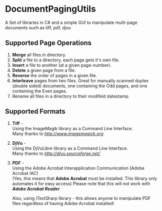 # DocumentPagingUtils #
A Set of libraries in C# and a simple GUI to manipulate multi-page documents such as tiff, pdf, djvu


## Supported Page Operations ##
1. **Merge** all files in directory.
1. **Split** a file to a directory, each page gets it's own file.
1. **Insert** a file to another (at a given page-number).
1. **Delete** a given page from a file.
1. **Reverse** the order of pages in a given file.
1. **Interleave** pages from two files. Great for manually scanned duplex (double sided) documents, one containing the Odd pages, and one containing the Even pages.
1. Rename all files in a directory to their modifeid datestamp.

## Supported Formats ##
1. **Tiff** - <br />
    Using the ImageMagik library as a Command Line Interface. <br />
    Many thanks to _http://www.imagemagick.org_

1. **DjVu** - <br />
    Using the DjVuLibre library as a Command Line Interface. <br />
    Many thanks to _http://djvu.sourceforge.net/_

1. **PDF** - <br />
    Using the Adobe Acrobat Interapplication Communication (Adobe Acrobat IAC) <br />
    (Yes, this means that **Adobe Acrobat** must be installed. This library only automates it for easy access)
    Please note that this will not work with _**Adobe Acrobat Reader**_

    Also, using iTextSharp library - this allows anyone to manipulate PDF files regardless of having Adobe Acrobat installed!
